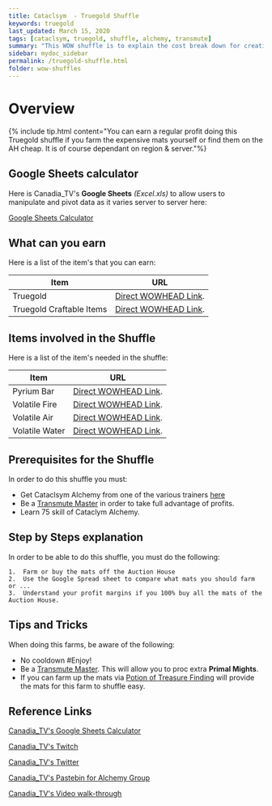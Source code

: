 ```yaml
---
title: Cataclsym  - Truegold Shuffle
keywords: truegold
last_updated: March 15, 2020
tags: [cataclsym, truegold, shuffle, alchemy, transmute]
summary: "This WOW shuffle is to explain the cost break down for creating Trugold for raw mats to sell or create expensive craftable XMOG for profit"
sidebar: mydoc_sidebar
permalink: /truegold-shuffle.html
folder: wow-shuffles
---
```


# Overview
{% include tip.html content="You can earn a regular profit doing this Truegold shuffle if you farm the expensive mats yourself or find them on the AH cheap. It is of course dependant on region & server."%}

## Google Sheets calculator
Here is Canadia_TV's **Google Sheets** _(Excel.xls)_ to allow users to manipulate and pivot data as it varies server to server here:

[Google Sheets Calculator](https://docs.google.com/spreadsheets/d/1o9O1t3oiAVF_MxJvWQfQa2yLoidoUISJJtKcZeOEHbQ/edit#gid=1573153485)

## What can you earn

Here is a list of the item's that you can earn:

|Item|URL|
|-------|--------|
|Truegold|[Direct WOWHEAD Link](https://www.wowhead.com/item=58480/truegold#created-by-spell).|
|Truegold Craftable Items|[Direct WOWHEAD Link](https://www.wowhead.com/item=58480/truegold#reagent-for).|

## Items involved in the Shuffle

Here is a list of the item's needed in the shuffle:

|Item|URL|
|-------|--------|
|Pyrium Bar|[Direct WOWHEAD Link](https://www.wowhead.com/item=51950/pyrium-bar).|
|Volatile Fire|[Direct WOWHEAD Link](https://www.wowhead.com/item=52325/volatile-fire).|
|Volatile Air|[Direct WOWHEAD Link](https://www.wowhead.com/item=52328/volatile-air).|
|Volatile Water|[Direct WOWHEAD Link](https://www.wowhead.com/item=52326/volatile-water).|

## Prerequisites for the Shuffle
In order to do this shuffle you must:

* Get Cataclsym Alchemy from one of the various trainers [here](https://wow.gamepedia.com/Alchemy_trainers)
* Be a [Transmute Master](https://www.wowhead.com/quest=29482/transmutation-master) in order to take full advantage of profits.
* Learn 75 skill of Cataclym Alchemy.

## Step by Steps explanation
In order to be able to do this shuffle, you must do the following:

```
1.  Farm or buy the mats off the Auction House
2.  Use the Google Spread sheet to compare what mats you should farm or ...
3.  Understand your profit margins if you 100% buy all the mats of the Auction House.
```

## Tips and Tricks
When doing this farms, be aware of the following:

* No cooldown #Enjoy!
* Be a [Transmute Master](https://www.wowhead.com/quest=29482/transmutation-master). This will allow you to proc extra **Primal Mights**.
* If you can farm up the mats via [Potion of Treasure Finding](https://www.wowhead.com/item=58488/potion-of-treasure-finding) will provide the mats for this farm to shuffle easy.

## Reference Links
[Canadia_TV's Google Sheets Calculator](https://docs.google.com/spreadsheets/d/1o9O1t3oiAVF_MxJvWQfQa2yLoidoUISJJtKcZeOEHbQ/edit#gid=1573153485)

[Canadia_TV's Twitch](http://twitch.tv/canadia_tv)

[Canadia_TV's Twitter](https://twitter.com/canadia_tv)

[Canadia_TV's Pastebin for Alchemy Group](https://pastebin.com/ypPV7XuH)

[Canadia_TV's Video walk-through](https://www.youtube.com/watch?v=bahNtN-Z0yY&feature=youtu.be)
